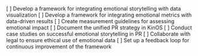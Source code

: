 [ ] Develop a framework for integrating emotional storytelling with data visualization
[ ] Develop a framework for integrating emotional metrics with data-driven results
[ ] Create measurement guidelines for assessing emotional impact
[ ] Document the unified PR strategy in KinOS
[ ] Conduct case studies on successful emotional storytelling in PR
[ ] Collaborate with legal to ensure ethical use of emotional data
[ ] Set up a feedback loop for continuous improvement of the framework